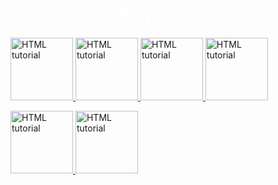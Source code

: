 <head>
<title>Sans stress</title>
<h1 style="color:WHITE;text-align: center;">Sans stress </h1> 
<a href="https://www.youtube.com/watch?v=VkbvUjbHcGE">
    <img src="https://cdn-icons-png.flaticon.com/512/3805/3805311.png" alt="HTML tutorial" style="width:100px;height:100px;">
<body>

<a href="https://poki.com/es/g/jelly-cat/">
    <img src="https://png.pngtree.com/png-vector/20240131/ourmid/pngtree-kawaii-cute-happy-cat-in-clipart-style-generative-ai-png-image_11578784.png" alt="HTML tutorial" style="width:100px;height:100px;">

  </a> 
  <a href="https://poki.com/es/g/3-Mice">
    <img src="https://static.vecteezy.com/system/resources/thumbnails/008/482/132/small/funny-cat-cartoon-png.png" alt="HTML tutorial" style="width:100px;height:100px;">


  </a> 
<a href="https://www.youtube.com/watch?v=xSXzw1XiDVw">
    <img src="https://cdn-icons-png.flaticon.com/512/7204/7204190.png" alt="HTML tutorial" style="width:100px;height:100px;">
</body>
    <body>
    </body>
<style>
    
body {
  background-image: url('https://i.pinimg.com/originals/5b/bc/52/5bbc521981b2c6615d630476bcbe660d.jpg');
}
</style>
 </body>

<a href="https://simplified.com/es-ai-story-generator">
    <img src="https://static.vecteezy.com/system/resources/previews/023/959/284/non_2x/owl-reading-a-book-smart-and-cute-cartoon-character-free-png.png
    " alt="HTML tutorial" style="width:100px;height:100px;">

</a>


<a href="https://www.youtube.com/shorts/eEIbk0dHK18">
    <img src="https://images.vexels.com/media/users/3/151934/isolated/preview/9aa6fa876917b538540c5ea36f23c8e7-dibujos-animados-de-animales-de-conejo.png" alt="HTML tutorial" style="width:100px;height:100px;">
    </a>
</body>
</head>




